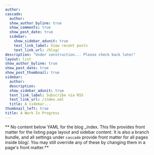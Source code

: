 ```yaml
---
author: 
cascade:
  author: 
  show_author_byline: true
  show_comments: true
  show_post_date: true
  sidebar:
    show_sidebar_adunit: true
    text_link_label: View recent posts
    text_link_url: /blog/
description: "Under construction... Please check back later"
layout: list
show_author_byline: true
show_post_date: true
show_post_thumbnail: true
sidebar:
  author: 
  description: 
  show_sidebar_adunit: true
  text_link_label: Subscribe via RSS
  text_link_url: /index.xml
  title: A sidebar...
thumbnail_left: true
title: A Work In Progress
---
```


** No content below YAML for the blog _index. This file provides front matter for the listing page layout and sidebar content. It is also a branch bundle, and all settings under `cascade` provide front matter for all pages inside blog/. You may still override any of these by changing them in a page's front matter.**
